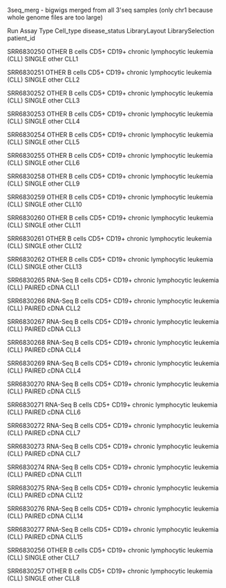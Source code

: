 3seq_merg - bigwigs merged from all 3'seq samples (only chr1 because whole genome files are too large)

Run	Assay Type	Cell_type	disease_status	LibraryLayout	LibrarySelection	patient_id

SRR6830250	OTHER	B cells CD5+ CD19+	chronic lymphocytic leukemia (CLL)	SINGLE	other	CLL1

SRR6830251	OTHER	B cells CD5+ CD19+	chronic lymphocytic leukemia (CLL)	SINGLE	other	CLL2

SRR6830252	OTHER	B cells CD5+ CD19+	chronic lymphocytic leukemia (CLL)	SINGLE	other	CLL3

SRR6830253	OTHER	B cells CD5+ CD19+	chronic lymphocytic leukemia (CLL)	SINGLE	other	CLL4

SRR6830254	OTHER	B cells CD5+ CD19+	chronic lymphocytic leukemia (CLL)	SINGLE	other	CLL5

SRR6830255	OTHER	B cells CD5+ CD19+	chronic lymphocytic leukemia (CLL)	SINGLE	other	CLL6

SRR6830258	OTHER	B cells CD5+ CD19+	chronic lymphocytic leukemia (CLL)	SINGLE	other	CLL9

SRR6830259	OTHER	B cells CD5+ CD19+	chronic lymphocytic leukemia (CLL)	SINGLE	other	CLL10

SRR6830260	OTHER	B cells CD5+ CD19+	chronic lymphocytic leukemia (CLL)	SINGLE	other	CLL11

SRR6830261	OTHER	B cells CD5+ CD19+	chronic lymphocytic leukemia (CLL)	SINGLE	other	CLL12

SRR6830262	OTHER	B cells CD5+ CD19+	chronic lymphocytic leukemia (CLL)	SINGLE	other	CLL13

SRR6830265	RNA-Seq	B cells CD5+ CD19+	chronic lymphocytic leukemia (CLL)	PAIRED	cDNA	CLL1

SRR6830266	RNA-Seq	B cells CD5+ CD19+	chronic lymphocytic leukemia (CLL)	PAIRED	cDNA	CLL2

SRR6830267	RNA-Seq	B cells CD5+ CD19+	chronic lymphocytic leukemia (CLL)	PAIRED	cDNA	CLL3

SRR6830268	RNA-Seq	B cells CD5+ CD19+	chronic lymphocytic leukemia (CLL)	PAIRED	cDNA	CLL4

SRR6830269	RNA-Seq	B cells CD5+ CD19+	chronic lymphocytic leukemia (CLL)	PAIRED	cDNA	CLL4

SRR6830270	RNA-Seq	B cells CD5+ CD19+	chronic lymphocytic leukemia (CLL)	PAIRED	cDNA	CLL5

SRR6830271	RNA-Seq	B cells CD5+ CD19+	chronic lymphocytic leukemia (CLL)	PAIRED	cDNA	CLL6

SRR6830272	RNA-Seq	B cells CD5+ CD19+	chronic lymphocytic leukemia (CLL)	PAIRED	cDNA	CLL7

SRR6830273	RNA-Seq	B cells CD5+ CD19+	chronic lymphocytic leukemia (CLL)	PAIRED	cDNA	CLL7

SRR6830274	RNA-Seq	B cells CD5+ CD19+	chronic lymphocytic leukemia (CLL)	PAIRED	cDNA	CLL11

SRR6830275	RNA-Seq	B cells CD5+ CD19+	chronic lymphocytic leukemia (CLL)	PAIRED	cDNA	CLL12

SRR6830276	RNA-Seq	B cells CD5+ CD19+	chronic lymphocytic leukemia (CLL)	PAIRED	cDNA	CLL14

SRR6830277	RNA-Seq	B cells CD5+ CD19+	chronic lymphocytic leukemia (CLL)	PAIRED	cDNA	CLL15

SRR6830256	OTHER	B cells CD5+ CD19+	chronic lymphocytic leukemia (CLL)	SINGLE	other	CLL7

SRR6830257	OTHER	B cells CD5+ CD19+	chronic lymphocytic leukemia (CLL)	SINGLE	other	CLL8
